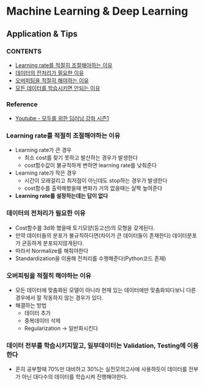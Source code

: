 Machine Learning & Deep Learning
===================================
Application & Tips
------------------------------------

### CONTENTS
* [Learning rate를 적절히 조절해야하는 이유](#learning-rate를-적절히-조절해야하는-이유)
* [데이터의 전처리가 필요한 이유](#데이터의-전처리가-필요한-이유)
* [오버피팅을 적절히 해야하는 이유](#오버피팅을-적절히-해야하는-이유)
* [모든 데이터를 학습시키면 안되는 이유](#모든-데이터를-학습시키면-안되는-이유)



### Reference
* [Youtube - 모두를 위한 딥러닝 강좌 시즌1](https://www.youtube.com/watch?v=BS6O0zOGX4E&list=PLlMkM4tgfjnLSOjrEJN31gZATbcj_MpUm&index=1)

### Learning rate를 적절히 조절해야하는 이유
* Learning rate가 큰 경우
  * 최소 cost를 찾기 못하고 발산하는 경우가 발생한다
  * cost함수값이 불규칙하게 변하면 learning rate를 낮춰준다
* Learning rate가 작은 경우
  * 시간이 오래걸리고 최저점이 아닌데도 stop하는 경우가 발생한다
  * cost함수를 출력해봤을때 변화가 거의 없을때는 살짝 높여준다
* **Learning rate를 설정하는데는 답이 없다**

### 데이터의 전처리가 필요한 이유
* Cost함수를 3d화 했을때 토기모양(등고선)의 모형을 갖게된다.
* 만약 데이터들의 분포가 불규칙하다면(차이가 큰 데이터들이 존재한다) 데이터분포가 균등하게 분포되지않게된다.
* 따라서 Normalize를 해줘야한다
* Standardization을 이용해 전처리를 수행해준다(Python코드 존재)

### 오버피팅을 적절히 해야하는 이유
* 모든 데이터에 맞춤화된 모델이 아니라 현재 있는 데이터에만 맞춤화되다보니 다른경우에서 잘 작동하지 않는 경우가 있다.
* 해결하는 방법
  * 데이터 추가
  * 중복데이터 삭제
  * Regularization -> 일반화시킨다

### 데이터 전부를 학습시키지말고, 일부데이터는 Validation, Testing에 이용한다
* 흔히 공부할때 70%만 대비하고 30%는 실전모의고사에 사용하듯이 데이터를 전부가 아닌 대다수의 데이터를 학습시켜 진행해야한다.
